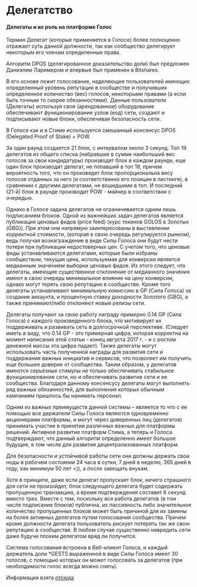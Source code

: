# Делегатство

#### Делегаты и их роль на платформе Голос

Термин Делегат \(которые применяется в Голосе\) более полноценно отражает суть данной должности, так как сообщество делегирует некоторым его членам определенные права.

Алгоритм DPOS \(делегированное доказательство доли\) был предложен Даниэлем Ларимером и впервые был применен в Bitshares.

В его основе лежит голосование, наделяющее пользователей имеющих определенный уровень репутации в сообществе и получивших определенное количество \(вес\) голосов, некоторыми правами \(а если быть точным то скорее обязанностями\). Данные пользователи \(Делегаты\) используя свое \(арендованное\) оборудование обеспечивают функционирование узлов \(нод\) сети, создают и подписывают новые блоки, обеспечивая безопасность сети.

В Голосе как и в Стиме используется смешанный консенсус DPOS \(Delegated Proof of Stake\) + POW.

За один раунд создается 21 блок, с интервалом около 3 секунд. Топ 19 делегатов из общего списка \(набравшие в сумме наибольший вес голосов за свои кандидатуры\) производят блок в каждом раунде, еще один блок производит делегат, не попавший в топ 19, причем вероятность того, что он произведет блок пропорциональна весу голосов отданных за него \(и соответственно его позиции в листинге\), в сравнении с другими делегатами, не вошедшими в топ. И последний \(21-й\) блок в раунде производит POW - майнер в соответствии с очередью.

Однако в Голосе задача делегатов не ограничивается одним лишь подписанием блоков. Одной из важнейших задач делегатов является публикация ценовых фидов \(price feed\) \(курс токенов GOLOS в Золотых \(GBG\)\). При этом они напрямую заинтересованы в выставлении корректной стоимости, \(которая в свою очередь регулируется рынком\), ведь получая вознаграждение в виде Силы Голоса они будут нести потери при публикации недостоверных цен. С учетом того, что ценовые фиды устанавливаются делегатами, которые были избраны сообществом, текущая цена, используемая для конверсии является медианным значением выборки ценовых фидов. Из этого следует, что делегаты, имеющие существенное отклонение от медианного значения имеют в свою очередь минимальное влияние на цену конверсии, однако могут терять свою репутацию в сообществе. Кроме того делегаты устанавливают минимальную комиссию в GP \(Сила Голоса\) за создание аккаунта, и процентную ставку доходности Золотого \(GBG\), а также принимают/либо отклоняют новые релизы сети.

Делегаты получают за свою работу награду _примерно_ 0.14 GP \(Сила Голоса\) с каждого произведенного блока, что мотивирует их поддерживать и развивать сеть в долгосрочной перспективе. \(Следует иметь в виду, что 0.14 GP - это примерная цифра, которая корректна на момент написания этой статьи - конец августа 2017 г. - и с ростом денежной массы эта цифра падает\). Также делегаты могут использовать часть полученной награды для развития сети и поддержания важных инициатив и сервисов, что позволяет им получить еще большее доверие от сообщества. Таким образом, у делегатов имеются серьёзные стимулы не только обеспечивать стабильное функционирование сети, но и обеспечивать развитие сети и ее сообщества. Благодаря данному консенсусу делегаты могут выполнять ряд важных обязанностей, для выполнения которых обычным кампаниям пришлось бы нанимать персонал.

Одним из важных преимуществ данной системы – является то что с ее помощью все держатели Силы Голоса являются одновременно акционерами платформы, и могут через доверенных лиц \(делегатов\) принимать участие в принятии различных важных для платформы решений. Активное развитие платформ Стима, а теперь и Голоса подтверждают, что данный алгоритм определенно имеет большое будущее, в том числе для развития децентрализованных платформ.

Для безопасности и устойчивой работы сети они должны держать свои ноды в рабочем состоянии 24 часа в сутки, 7 дней в неделю, 365 дней в году, как минимум 50 лет =\)\), а после завещать внукам.

Хотя в принципе, даже если делегат пропускает блок, ничего страшного для сети не произойдет, блок следующего делегата будет содержать пропущенную транзакцию, а время подтверждения составит 6 секунд вместо трех. Вместе с тем, поскольку вся работа делегатов \(в том числе подписание блоков\) публична, их пассивность либо значительное количество пропущенных блоков может быть причиной для их замены на более активных делегатов путем голосования сообщества. Причем кроме должности делегата пользователь рискует потерять так же свою репутацию в сообществе. В любом случае существенно навредить сети даже будучи плохим делегатом вряд ли получится.

Система голосования встроена в Веб-клиент Голоса, и каждый держатель доли \*GESTS выраженной в виде Силы Голоса имеет 30 голосов, с помощью которых он может голосовать за делегатов \(при необходимости голос всегда можно снять\).

Информация взята [отсюда](https://golos.io/ru--golos/@on0tole/delegaty-i-ikh-rol-na-platforme-golos)


